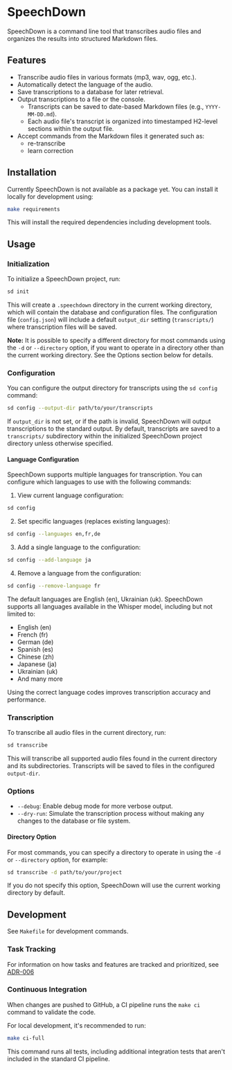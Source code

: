 # SpeechDown

SpeechDown is a command line tool that transcribes audio files and organizes the results into structured Markdown files.

## Features

- Transcribe audio files in various formats (mp3, wav, ogg, etc.).
- Automatically detect the language of the audio.
- Save transcriptions to a database for later retrieval.
- Output transcriptions to a file or the console.
  - Transcripts can be saved to date-based Markdown files (e.g., `YYYY-MM-DD.md`).
  - Each audio file's transcript is organized into timestamped H2-level sections within the output file.
- Accept commands from the Markdown files it generated such as:
  - re-transcribe
  - learn correction

## Installation

Currently SpeechDown is not available as a package yet. You can install it locally for development using:

```bash
make requirements
```

This will install the required dependencies including development tools.

## Usage

### Initialization


To initialize a SpeechDown project, run:

```bash
sd init
```

This will create a `.speechdown` directory in the current working directory, which will contain the database and configuration files. The configuration file (`config.json`) will include a default `output_dir` setting (`transcripts/`) where transcription files will be saved.

**Note:** It is possible to specify a different directory for most commands using the `-d` or `--directory` option, if you want to operate in a directory other than the current working directory. See the Options section below for details.

### Configuration


You can configure the output directory for transcripts using the `sd config` command:

```bash
sd config --output-dir path/to/your/transcripts
```

If `output_dir` is not set, or if the path is invalid, SpeechDown will output transcriptions to the standard output. By default, transcripts are saved to a `transcripts/` subdirectory within the initialized SpeechDown project directory unless otherwise specified.

#### Language Configuration

SpeechDown supports multiple languages for transcription. You can configure which languages to use with the following commands:


1. View current language configuration:
```bash
sd config
```

2. Set specific languages (replaces existing languages):
```bash
sd config --languages en,fr,de
```

3. Add a single language to the configuration:
```bash
sd config --add-language ja
```

4. Remove a language from the configuration:
```bash
sd config --remove-language fr
```

The default languages are English (en), Ukrainian (uk). SpeechDown supports all languages available in the Whisper model, including but not limited to:
- English (en)
- French (fr)
- German (de)
- Spanish (es)
- Chinese (zh)
- Japanese (ja)
- Ukrainian (uk)
- And many more

Using the correct language codes improves transcription accuracy and performance.

### Transcription


To transcribe all audio files in the current directory, run:

```bash
sd transcribe
```

This will transcribe all supported audio files found in the current directory and its subdirectories. Transcripts will be saved to files in the configured `output-dir`.


### Options

- `--debug`: Enable debug mode for more verbose output.
- `--dry-run`: Simulate the transcription process without making any changes to the database or file system.

#### Directory Option

For most commands, you can specify a directory to operate in using the `-d` or `--directory` option, for example:

```bash
sd transcribe -d path/to/your/project
```

If you do not specify this option, SpeechDown will use the current working directory by default.

## Development

See `Makefile` for development commands.

### Task Tracking

For information on how tasks and features are tracked and prioritized, see [ADR-006](adrs/current/006_task_tracking_approach.md)

### Continuous Integration

When changes are pushed to GitHub, a CI pipeline runs the `make ci` command to validate the code.

For local development, it's recommended to run:

```bash
make ci-full
```

This command runs all tests, including additional integration tests that aren't included in the standard CI pipeline.
